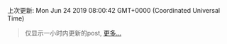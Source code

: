 
  
 上次更新: Mon Jun 24 2019 08:00:42 GMT+0000 (Coordinated Universal Time) 

 > 仅显示一小时内更新的post, [更多...](screenshots/)
  
